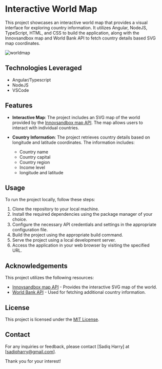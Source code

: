 # Interactive World Map

This project showcases an interactive world map that provides a visual interface for exploring country information. It utilizes Angular, NodeJS, TypeScript, HTML, and CSS to build the application, along with the Innovsandbox map and World Bank API to fetch country details based SVG map coordinates.

![worldmap](https://github.com/SadiqHarry/Interactive_World_Map/assets/116308353/0d9f6f90-59bf-4cc5-8301-2653376c6d8e)

## Technologies Leveraged
- Angular/Typescript 
- NodeJS
- VSCode

## Features

- **Interactive Map**: The project includes an SVG map of the world provided by the [Innovsandbox map API](https://innovsandbox.space/map.html). The map allows users to interact with individual countries.

- **Country Information**: The project retrieves country details based on longitude and latitude coordinates. The information includes:
  - Country name
  - Country capital
  - Country region
  - Income level
  - longitude and latitude

## Usage

To run the project locally, follow these steps:

1. Clone the repository to your local machine.
2. Install the required dependencies using the package manager of your choice.
3. Configure the necessary API credentials and settings in the appropriate configuration file.
4. Build the project using the appropriate build command.
5. Serve the project using a local development server.
6. Access the application in your web browser by visiting the specified URL.

## Acknowledgements

This project utilizes the following resources:

- [Innovsandbox map API](https://innovsandbox.space/map.html) - Provides the interactive SVG map of the world.
- [World Bank API](https://data.worldbank.org/) - Used for fetching additional country information.

## License

This project is licensed under the [MIT License](LICENSE).

## Contact

For any inquiries or feedback, please contact [Sadiq Harry] at [sadiqharry@gmail.com].

Thank you for your interest!
